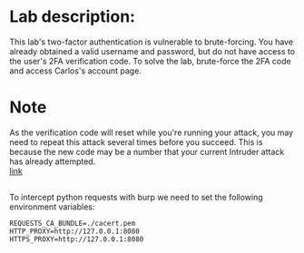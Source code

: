 # Lab description:
This lab's two-factor authentication is vulnerable to brute-forcing. You have already obtained a valid username and password, but do not have access to the user's 2FA verification code. To solve the lab, brute-force the 2FA code and access Carlos's account page. 

# Note
As the verification code will reset while you're running your attack, you may need to repeat this attack several times before you succeed. This is because the new code may be a number that your current Intruder attack has already attempted.  
[link](https://portswigger.net/web-security/authentication/multi-factor/lab-2fa-bypass-using-a-brute-force-attack)

## 
To intercept python requests with burp we need to set the following environment variables:
```
REQUESTS_CA_BUNDLE=./cacert.pem
HTTP_PROXY=http://127.0.0.1:8080
HTTPS_PROXY=http://127.0.0.1:8080
```

